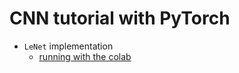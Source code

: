 # CNN tutorial with PyTorch 




* ```LeNet``` implementation 
    * [running with the colab](https://colab.research.google.com/github/DoranLyong/PyTorch-end2end/blob/master/8_Using_CNN/1_LeNet_tutorial.ipynb)